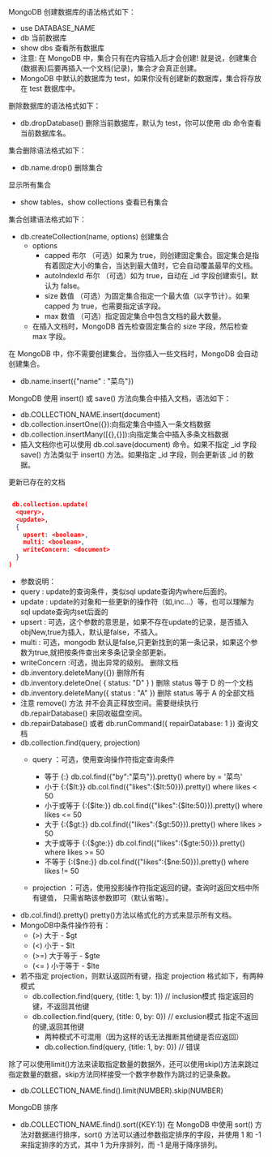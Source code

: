 MongoDB 创建数据库的语法格式如下：
  - use DATABASE_NAME
  - db 当前数据库
  - show dbs 查看所有数据库
  - 注意: 在 MongoDB 中，集合只有在内容插入后才会创建! 就是说，创建集合(数据表)后要再插入一个文档(记录)，集合才会真正创建。
  - MongoDB 中默认的数据库为 test，如果你没有创建新的数据库，集合将存放在 test 数据库中。
  
删除数据库的语法格式如下：
  - db.dropDatabase() 删除当前数据库，默认为 test，你可以使用 db 命令查看当前数据库名。
  
集合删除语法格式如下： 
  - db.name.drop()  删除集合
  
显示所有集合
  - show tables，show collections 查看已有集合
  
集合创建语法格式如下：
  - db.createCollection(name, options) 创建集合
    - options 
      - capped 布尔	（可选）如果为 true，则创建固定集合。固定集合是指有着固定大小的集合，当达到最大值时，它会自动覆盖最早的文档。
      - autoIndexId	布尔	（可选）如为 true，自动在 _id 字段创建索引。默认为 false。
      - size	数值	（可选）为固定集合指定一个最大值（以字节计）。如果 capped 为 true，也需要指定该字段。
      - max	数值	（可选）指定固定集合中包含文档的最大数量。
    - 在插入文档时，MongoDB 首先检查固定集合的 size 字段，然后检查 max 字段。
    
在 MongoDB 中，你不需要创建集合。当你插入一些文档时，MongoDB 会自动创建集合。
 - db.name.insert({"name" : "菜鸟"})
 
 MongoDB 使用 insert() 或 save() 方法向集合中插入文档，语法如下：
 - db.COLLECTION_NAME.insert(document)
 - db.collection.insertOne({}):向指定集合中插入一条文档数据
 - db.collection.insertMany([{},{}]):向指定集合中插入多条文档数据
- 插入文档你也可以使用 db.col.save(document) 命令。如果不指定 _id 字段 save() 方法类似于 insert() 方法。如果指定 _id 字段，则会更新该 _id 的数据。
 
更新已存在的文档
 ```json
 
  db.collection.update(
   <query>,
   <update>,
   {
     upsert: <boolean>,
     multi: <boolean>,
     writeConcern: <document>
   }
)  
```
 - 参数说明：
  - query : update的查询条件，类似sql update查询内where后面的。
  - update : update的对象和一些更新的操作符（如$,$inc...）等，也可以理解为sql update查询内set后面的
  - upsert : 可选，这个参数的意思是，如果不存在update的记录，是否插入objNew,true为插入，默认是false，不插入。
  - multi : 可选，mongodb 默认是false,只更新找到的第一条记录，如果这个参数为true,就把按条件查出来多条记录全部更新。
  - writeConcern :可选，抛出异常的级别。
删除文档
  - db.inventory.deleteMany({}) 删除所有
  - db.inventory.deleteOne( { status: "D" } ) 删除 status 等于 D 的一个文档
  - db.inventory.deleteMany({ status : "A" }) 删除 status 等于 A 的全部文档
  - 注意 remove() 方法 并不会真正释放空间。需要继续执行 db.repairDatabase() 来回收磁盘空间。
   - db.repairDatabase() 或者 db.runCommand({ repairDatabase: 1 })
查询文档
  - db.collection.find(query, projection)
    - query ：可选，使用查询操作符指定查询条件
      - 等于	{<key>:<value>}	db.col.find({"by":"菜鸟"}).pretty()	where by = '菜鸟'
      - 小于	{<key>:{$lt:<value>}}	db.col.find({"likes":{$lt:50}}).pretty()	where likes < 50
      - 小于或等于	{<key>:{$lte:<value>}}	db.col.find({"likes":{$lte:50}}).pretty()	where likes <= 50
      - 大于	{<key>:{$gt:<value>}}	db.col.find({"likes":{$gt:50}}).pretty()	where likes > 50
      - 大于或等于	{<key>:{$gte:<value>}}	db.col.find({"likes":{$gte:50}}).pretty()	where likes >= 50
      - 不等于	{<key>:{$ne:<value>}} db.col.find({"likes":{$ne:50}}).pretty()	where likes != 50

    - projection ：可选，使用投影操作符指定返回的键。查询时返回文档中所有键值， 只需省略该参数即可（默认省略）。
  - db.col.find().pretty() pretty()方法以格式化的方式来显示所有文档。
  - MongoDB中条件操作符有：
    - (>) 大于 - $gt
    - (<) 小于 - $lt
    - (>=) 大于等于 - $gte
    - (<= ) 小于等于 - $lte
  - 若不指定 projection，则默认返回所有键，指定 projection 格式如下，有两种模式
    - db.collection.find(query, {title: 1, by: 1}) // inclusion模式 指定返回的键，不返回其他键
    - db.collection.find(query, {title: 0, by: 0}) // exclusion模式 指定不返回的键,返回其他键
      - 两种模式不可混用（因为这样的话无法推断其他键是否应返回）
      - db.collection.find(query, {title: 1, by: 0}) // 错误
      
除了可以使用limit()方法来读取指定数量的数据外，还可以使用skip()方法来跳过指定数量的数据，skip方法同样接受一个数字参数作为跳过的记录条数。
  - db.COLLECTION_NAME.find().limit(NUMBER).skip(NUMBER)

MongoDB 排序
  - db.COLLECTION_NAME.find().sort({KEY:1}) 在 MongoDB 中使用 sort() 方法对数据进行排序，sort() 方法可以通过参数指定排序的字段，并使用 1 和 -1 来指定排序的方式，其中 1 为升序排列，而 -1 是用于降序排列。

  


